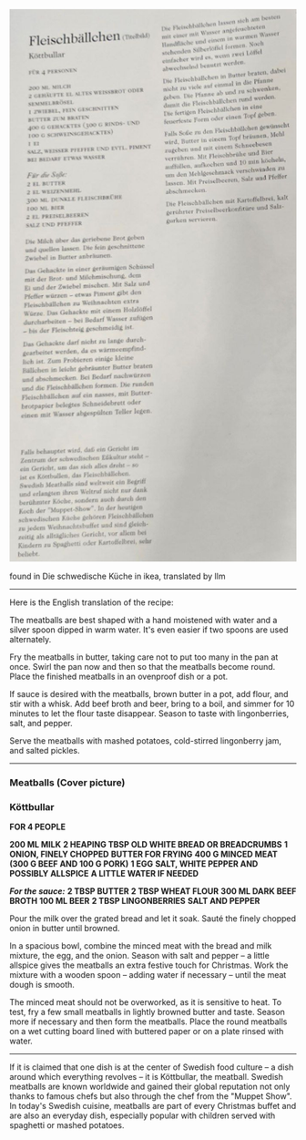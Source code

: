 ![](kottbullar.png)

found in Die schwedische Küche in ikea, translated by llm

---

Here is the English translation of the recipe:

The meatballs are best shaped with a hand moistened with water and a silver spoon dipped in warm water. It's even easier
if two spoons are used alternately.

Fry the meatballs in butter, taking care not to put too many in the pan at once. Swirl the pan now and then so that the
meatballs become round. Place the finished meatballs in an ovenproof dish or a pot.

If sauce is desired with the meatballs, brown butter in a pot, add flour, and stir with a whisk. Add beef broth and
beer, bring to a boil, and simmer for 10 minutes to let the flour taste disappear. Season to taste with lingonberries,
salt, and pepper.

Serve the meatballs with mashed potatoes, cold-stirred lingonberry jam, and salted pickles.

***

### **Meatballs** (Cover picture)

### **Köttbullar**

**FOR 4 PEOPLE**

**200 ML MILK**
**2 HEAPING TBSP OLD WHITE BREAD OR BREADCRUMBS**
**1 ONION, FINELY CHOPPED**
**BUTTER FOR FRYING**
**400 G MINCED MEAT (300 G BEEF AND 100 G PORK)**
**1 EGG**
**SALT, WHITE PEPPER AND POSSIBLY ALLSPICE**
**A LITTLE WATER IF NEEDED**

***For the sauce:***
**2 TBSP BUTTER**
**2 TBSP WHEAT FLOUR**
**300 ML DARK BEEF BROTH**
**100 ML BEER**
**2 TBSP LINGONBERRIES**
**SALT AND PEPPER**

Pour the milk over the grated bread and let it soak. Sauté the finely chopped onion in butter until browned.

In a spacious bowl, combine the minced meat with the bread and milk mixture, the egg, and the onion.
Season with salt and pepper – a little allspice gives the meatballs an extra festive touch for Christmas.
Work the mixture with a wooden spoon – adding water if necessary – until the meat dough is smooth.

The minced meat should not be overworked, as it is sensitive to heat.
To test, fry a few small meatballs in lightly browned butter and taste.
Season more if necessary and then form the meatballs.
Place the round meatballs on a wet cutting board lined with buttered paper or on a plate rinsed with water.

***

If it is claimed that one dish is at the center of Swedish food culture – a dish around which everything revolves – it
is Köttbullar, the meatball. Swedish meatballs are known worldwide and gained their global reputation not only thanks to
famous chefs but also through the chef from the "Muppet Show". In today's Swedish cuisine, meatballs are part of every
Christmas buffet and are also an everyday dish, especially popular with children served with spaghetti or mashed
potatoes.
